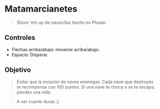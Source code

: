 # Matamarcianetes

> Shoot 'em up de navecillas hecho en Phaser.

## Controles

- Flechas arriba/abajo: moverse arriba/abajo.
- Espacio: Disparar.

## Objetivo

> Evitar que la invasión de naves enemigas. Cada nave que destruyes te recompensa con 100 puntos. Si una nave te choca o se te escapa, pierdes una vida.

> A ver cuanto duras ;)



